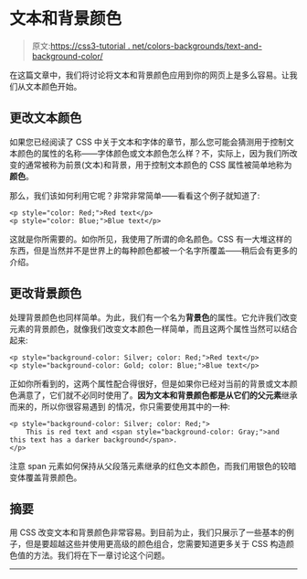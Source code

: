 # 文本和背景颜色

> 原文:[https://css3-tutorial . net/colors-backgrounds/text-and-background-color/](https://css3-tutorial.net/colors-backgrounds/text-and-background-color/)

在这篇文章中，我们将讨论将文本和背景颜色应用到你的网页上是多么容易。让我们从文本颜色开始。

## 更改文本颜色

如果您已经阅读了 CSS 中关于文本和字体的章节，那么您可能会猜测用于控制文本颜色的属性的名称——字体颜色或文本颜色怎么样？不，实际上，因为我们所改变的通常被称为前景(文本)和背景，用于控制文本颜色的 CSS 属性被简单地称为**颜色**。

那么，我们该如何利用它呢？非常非常简单——看看这个例子就知道了:

```
<p style="color: Red;">Red text</p>
<p style="color: Blue;">Blue text</p>
```

这就是你所需要的。如你所见，我使用了所谓的命名颜色。CSS 有一大堆这样的东西，但是当然并不是世界上的每种颜色都被一个名字所覆盖——稍后会有更多的介绍。

<input type="hidden" name="IL_IN_ARTICLE">

## 更改背景颜色

处理背景颜色也同样简单。为此，我们有一个名为**背景色**的属性。它允许我们改变 元素的背景颜色，就像我们改变文本颜色一样简单，而且这两个属性当然可以结合起来:

```
<p style="background-color: Silver; color: Red;">Red text</p>
<p style="background-color: Gold; color: Blue;">Blue text</p>
```

正如你所看到的，这两个属性配合得很好，但是如果你已经对当前的背景或文本颜色满意了，它们就不必同时使用了。**因为文本和背景颜色都是从它们的父元素**继承而来的，所以你很容易遇到 的情况，你只需要使用其中的一种:

```
<p style="background-color: Silver; color: Red;">
	This is red text and <span style="background-color: Gray;">and this text has a darker background</span>.
</p>
```

注意 span 元素如何保持从父段落元素继承的红色文本颜色，而我们用银色的较暗变体覆盖背景颜色。

## 摘要

用 CSS 改变文本和背景颜色非常容易。到目前为止，我们只展示了一些基本的例子，但是要超越这些并使用更高级的颜色组合，您需要知道更多关于 CSS 构造颜色值的方法。我们将在下一章讨论这个问题。

* * *